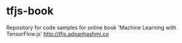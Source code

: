 # tfjs-book
Repository for code samples for online book 'Machine Learning with TensorFlow.js'
http://tfjs.adnanhashmi.co
